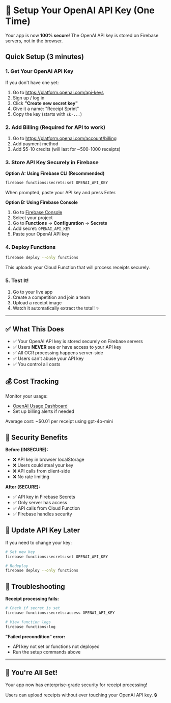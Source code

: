 # 🔑 Setup Your OpenAI API Key (One Time)

Your app is now **100% secure**! The OpenAI API key is stored on Firebase servers, not in the browser.

## Quick Setup (3 minutes)

### 1. Get Your OpenAI API Key

If you don't have one yet:
1. Go to https://platform.openai.com/api-keys
2. Sign up / log in
3. Click **"Create new secret key"**
4. Give it a name: "Receipt Sprint"
5. Copy the key (starts with `sk-...`)

### 2. Add Billing (Required for API to work)

1. Go to https://platform.openai.com/account/billing
2. Add payment method
3. Add $5-10 credits (will last for ~500-1000 receipts)

### 3. Store API Key Securely in Firebase

**Option A: Using Firebase CLI (Recommended)**

```bash
firebase functions:secrets:set OPENAI_API_KEY
```

When prompted, paste your API key and press Enter.

**Option B: Using Firebase Console**

1. Go to [Firebase Console](https://console.firebase.google.com/)
2. Select your project
3. Go to **Functions** → **Configuration** → **Secrets**
4. Add secret: `OPENAI_API_KEY`
5. Paste your OpenAI API key

### 4. Deploy Functions

```bash
firebase deploy --only functions
```

This uploads your Cloud Function that will process receipts securely.

### 5. Test It!

1. Go to your live app
2. Create a competition and join a team
3. Upload a receipt image
4. Watch it automatically extract the total! ✨

---

## ✅ What This Does

- ✅ Your OpenAI API key is stored securely on Firebase servers
- ✅ Users **NEVER** see or have access to your API key
- ✅ All OCR processing happens server-side
- ✅ Users can't abuse your API key
- ✅ You control all costs

## 💰 Cost Tracking

Monitor your usage:
- [OpenAI Usage Dashboard](https://platform.openai.com/usage)
- Set up billing alerts if needed

Average cost: ~$0.01 per receipt using gpt-4o-mini

## 🔐 Security Benefits

**Before (INSECURE):**
- ❌ API key in browser localStorage
- ❌ Users could steal your key
- ❌ API calls from client-side
- ❌ No rate limiting

**After (SECURE):**
- ✅ API key in Firebase Secrets
- ✅ Only server has access
- ✅ API calls from Cloud Function
- ✅ Firebase handles security

## 🔄 Update API Key Later

If you need to change your key:

```bash
# Set new key
firebase functions:secrets:set OPENAI_API_KEY

# Redeploy
firebase deploy --only functions
```

## 🐛 Troubleshooting

**Receipt processing fails:**
```bash
# Check if secret is set
firebase functions:secrets:access OPENAI_API_KEY

# View function logs
firebase functions:log
```

**"Failed precondition" error:**
- API key not set or functions not deployed
- Run the setup commands above

---

## 🎉 You're All Set!

Your app now has enterprise-grade security for receipt processing!

Users can upload receipts without ever touching your OpenAI API key. 🔒

